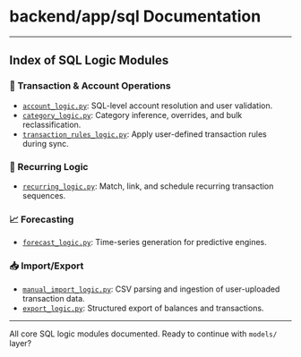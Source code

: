 # backend/app/sql Documentation

---

## Index of SQL Logic Modules

### 🧮 Transaction & Account Operations

- [`account_logic.py`](../../backend/app/sql/account_logic.py): SQL-level account resolution and user validation.
- [`category_logic.py`](../../backend/app/sql/category_logic.py): Category inference, overrides, and bulk reclassification.
- [`transaction_rules_logic.py`](../../backend/app/sql/transaction_rules_logic.md): Apply user-defined transaction rules during sync.

### 🔁 Recurring Logic

- [`recurring_logic.py`](../../backend/app/sql/recurring_logic.py): Match, link, and schedule recurring transaction sequences.

### 📈 Forecasting

- [`forecast_logic.py`](../../backend/app/sql/forecast_logic.py): Time-series generation for predictive engines.

### 📥 Import/Export

- [`manual_import_logic.py`](../../backend/app/sql/manual_import_logic.py): CSV parsing and ingestion of user-uploaded transaction data.
- [`export_logic.py`](../../backend/app/sql/export_logic.py): Structured export of balances and transactions.

---


All core SQL logic modules documented. Ready to continue with `models/` layer?
